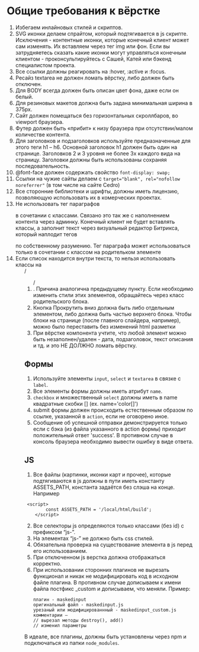 # Общие требования к вёрстке

1. Избегаем инлайновых стилей и скриптов.
2. SVG иконки делаем спрайтом, который подтягивается в js скрипте. Исключения - контентные иконки, которые конечный клиент может сам изменять. Их вставляем через тег img или фон. Если вы затрудняетесь сказать какие иконки могут управляться конечным клиентом - проконсультируйтесь с Сашей, Катей или бэкенд специалистом проекта.
4. Все ссылки должны реагировать на :hover, :active и :focus.
5. Ресайз textarea не должен ломать вёрстку, либо должен быть отключен.
6. Для BODY всегда должен быть описан цвет фона, даже если он белый.
7. Для резиновых макетов должна быть задана минимальная ширина в 375px.
8. Сайт должен помещаться без горизонтальных скроллбаров, во viewport браузера.
9. Футер должен быть «прибит» к низу браузера при отсутствии/малом количестве контента.
10. Для заголовков и подзаголовков используйте предназначенные для этого теги h1 – h6. Основной заголовок h1 должен быть один на странице. Заголовков 2 и 3 уровня не более 3х каждого вида на страницу. Заголовки должны быть использованы сохраняя последовательность.
11. @font-face должен содержать свойство `font-display: swap;`
12. Ссылки на чужие сайты делаем с `target="blank", rel="nofollow noreferrer"` (в том числе на сайте Cedro)
13. Все сторонние библиотеки и шрифты, должны иметь лицензию, позволяющую использовать их в комерческих проектах.
14. Не использовать тег параграфов <p> в сочетании с классами. Связано это так же с наполнением контента через админку. Конечный клиент не будет вставлять классы, а заполнит текст через визуальный редактор Битрикса, который наплодит тегов <p></p> по собственному разумению. Тег параграфа может использоваться только в сочетании с классом на родительком элементе
15. Если список находится внутри текста, то нельзя использовать классы на <ul>/<ol>/<li>. Причина аналогична предыдущему пункту. Если необходимо изменить стили этих элементов, обращайтесь через класс родительского блока.
16. Кнопка Прокрутить вниз должна быть либо отдельным элементом, либо должна быть частью верхнего блока. Чтобы блоки на странице (после главного слайдера, например), можно было переставить без изменений html разметки
17. При вёрстке компонента учтите, что любой элемент можно быть незаполнен/удален - дата, подзаголовок, текст описания и тд. и это НЕ ДОЛЖНО ломать вёрстку.

## Формы

1. Используйте элементы `input`, `select` и `textarea` в связке с `label`.
2. Все элементы формы должны иметь атрибут `name`.
3. `checkbox` и множественный `select` должны иметь в name квадратные скобки [] (ex. name='color[]')
4. submit формы должен происходить естественным образом по ссылке, указанной в `action`, если не оговорено иное.
5. Сообщение об успешной отправки демонстрируется только если с бэка (из файла указанного в action формы) приходит положительный ответ 'success'. В противном случае в консоль браузера необходимо вывести ошибку в виде ответа.


## JS

1. Все файлы (картинки, иконки карт и прочее), которые подтягиваются в js должны в пути иметь константу  ASSETS_PATH, константа задаётся без слэша на конце. Например
```
 <script>
        const ASSETS_PATH = '/local/html/build';
    </script>
```
2. Все селекторы js определяются только классами (без id) с префиксом “js-”.
3. На элементах “js-” не должно быть css стилей.
4. Обязательна проверка на существование элемента в js перед его использованием.
5. При отключенном js верстка должна отображаться корректно.
6. При использовании сторонних плагинов не вырезать функционал и никак не модифицировать код в исходном файле плагина. В противном случае дописываем к имени файла постфикс _custom и дописываем, что меняли.
   Пример:
   ```
   плагин - maskedinput
   оригинальный файл - maskedinput.js
   урезаный или модифицированнный - maskedinput_custom.js
   комментарии —
   // вырезал методы destroy(), add()
   // изменил параметры
   ```
В идеале, все плагины, должны быть установлены через npm и подключаться из папки `node_modules`.
